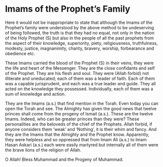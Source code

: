 Imams of the Prophet’s Family
=============================

Here it would not be inappropriate to state that although the Imams of
the Prophet’s family were understood by the above method to be
undeserving of being followed, the truth is that they had no equal, not
only in the nation of the Holy Prophet (S) but also in the people of all
the past prophets from the aspect of their knowledge, superiority,
piety, religiousness, truthfulness, modesty, justice, magnanimity,
charity, bravery, worship, forbearance and obedience etc.

These Imams carried the blood of the Prophet (S) in their veins, they
were the life and heart of the Messenger. They are the close confidants
and self of the Prophet. They are his flesh and soul. They were (Allah
forbid) not illiterate and uneducated; each of them was a leader of
faith. Each of them was a capable jurisprudent, and each was a true
leader and guide. They all acted on the knowledge they possessed.
Individually, each of them was a sum of knowledge and action.

They are the Imams (a.s.) that find mention in the Torah. Even today you
can open the Torah and see. The Almighty has given the good news that
twelve princes shall come from the progeny of Ismail (a.s.). These are
the twelve Imams. Indeed, who can be greater princes than they were?
These personalities are the beloveds of the chief of the Prophets. Allah
forbid, if anyone considers them ‘weak’ and ‘Nothing’, it is their whim
and fancy. And they are the Imams that the Almighty and the Prophet
know. Apparently, they were helpless and so oppressed that from Imam Ali
(a.s.) to Imam Hasan Askari (a.s.) each were easily martyred but
internally all of them were the brave lions of the religion of Allah.

O Allah! Bless Muhammad and the Progeny of Muhammad.


